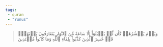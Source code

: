 ```yaml
---
tags: 
 - quran 
 - "Yunus"
---
```


> وَيَوۡمَ يَحۡشُرُهُمۡ كَأَن لَّمۡ يَلۡبَثُوٓاْ إِلَّا سَاعَةٗ مِّنَ ٱلنَّهَارِ يَتَعَارَفُونَ بَيۡنَهُمۡۚ قَدۡ خَسِرَ ٱلَّذِينَ كَذَّبُواْ بِلِقَآءِ ٱللَّهِ وَمَا كَانُواْ مُهۡتَدِينَ
